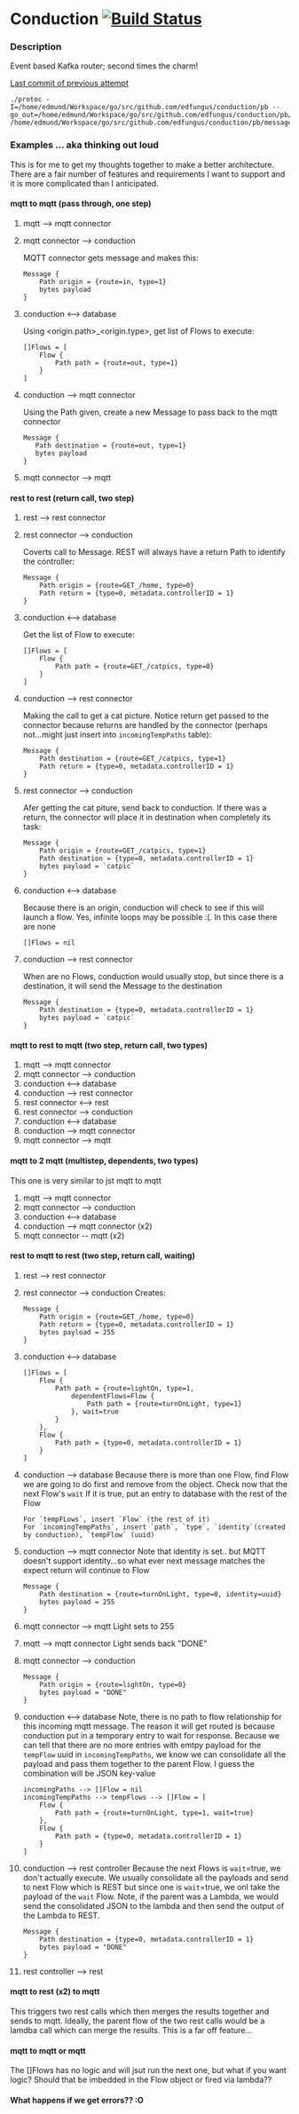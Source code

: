 # Conduction [![Build Status](https://travis-ci.org/edfungus/conduction.svg?branch=master)](https://travis-ci.org/edfungus/conduction)

### Description
Event based Kafka router; second times the charm!

[Last commit of previous attempt](https://github.com/edfungus/conduction/tree/892cf01f4c0c2b669f69b1d6aa1077ce7e7bf66f)

```
./protoc -I=/home/edmund/Workspace/go/src/github.com/edfungus/conduction/pb --go_out=/home/edmund/Workspace/go/src/github.com/edfungus/conduction/pb/ /home/edmund/Workspace/go/src/github.com/edfungus/conduction/pb/message.proto 
```

### Examples ... aka thinking out loud
This is for me to get my thoughts together to make a better architecture. There are a fair number of features and requirements I want to support and it is more complicated than I anticipated.

#### mqtt to mqtt (pass through, one step)
1. mqtt --> mqtt connector

2. mqtt connector --> conduction

    MQTT connector gets message and makes this:
    ```
    Message {
        Path origin = {route=in, type=1}
        bytes payload
    }
    ```
3. conduction <--> database

    Using <origin.path>_<origin.type>, get list of Flows to execute:
    ```
    []Flows = [
        Flow {
            Path path = {route=out, type=1}
        }
    ]
    ```
4. conduction --> mqtt connector

    Using the Path given, create a new Message to pass back to the mqtt connector
     ```
    Message {
        Path destination = {route=out, type=1}
        bytes payload
    }
    ```
5. mqtt connector --> mqtt

#### rest to rest (return call, two step)
1. rest --> rest connector

2. rest connector --> conduction

    Coverts call to Message. REST will always have a return Path to identify the controller:
    ```
    Message {
        Path origin = {route=GET_/home, type=0}
        Path return = {type=0, metadata.controllerID = 1}
    }
    ```
3. conduction <--> database

    Get the list of Flow to execute:
    ```
    []Flows = [
        Flow {
            Path path = {route=GET_/catpics, type=0}
        }
    ]
    ```

3. conduction --> rest connector

    Making the call to get a cat picture. Notice return get passed to the connector because returns are handled by the connector (perhaps not...might just insert into `incomingTempPaths` table):
    ```
    Message {
        Path destination = {route=GET_/catpics, type=1}
        Path return = {type=0, metadata.controllerID = 1}
    }
    ```
4. rest connector --> conduction

    Afer getting the cat piture, send back to conduction. If there was a return, the connector will place it in destination when completely its task:
    ```
    Message {
        Path origin = {route=GET_/catpics, type=1}
        Path destination = {type=0, metadata.controllerID = 1}
        bytes payload = `catpic`
    }
    ```

5. conduction <--> database

    Because there is an origin, conduction will check to see if this will launch a flow. Yes, infinite loops may be possible :(. In this case there are none
    ```
    []Flows = nil
    ```

6. conduction --> rest connector

    When are no Flows, conduction would usually stop, but since there is a destination, it will send the Message to the destination
    ```
    Message {
        Path destination = {type=0, metadata.controllerID = 1}
        bytes payload = `catpic`
    }

#### mqtt to rest to mqtt (two step, return call, two types)
1. mqtt --> mqtt connector
2. mqtt connector --> conduction
3. conduction <--> database
4. conduction --> rest connector
5. rest connector <--> rest
6. rest connector --> conduction 
7. conduction <--> database
8. conduction --> mqtt connector
9. mqtt connector --> mqtt

#### mqtt to 2 mqtt (multistep, dependents, two types)
This one is very similar to jst mqtt to mqtt
1. mqtt --> mqtt connector
2. mqtt connector --> conduction 
3. conduction <--> database
4. conduction --> mqtt connector (x2) 
5. mqtt connector -- mqtt (x2)

#### rest to mqtt to rest (two step, return call, waiting)
1. rest --> rest connector

2. rest connector --> conduction 
    Creates:
    ```
    Message {
        Path origin = {route=GET_/home, type=0}
        Path return = {type=0, metadata.controllerID = 1}
        bytes payload = 255        
    }
    ```
3. conduction <--> database
    ```
    []Flows = [
        Flow {
            Path path = {route=lightOn, type=1, 
                dependentFlows=Flow {
                    Path path = {route=turnOnLight, type=1}
                }, wait=true
            }
        },
        Flow {
            Path path = {type=0, metadata.controllerID = 1}
        }    
    ]
    ```
4. conduction --> database
    Because there is more than one Flow, find Flow we are going to do first and remove from the object. Check now that the next Flow's `wait` If it is true, put an entry to database with the rest of the Flow
    ```
    For `tempFLows`, insert `Flow` (the rest of it)
    For `incomingTempPaths`, insert `path`, `type`, `identity`(created by conduction), `tempFlow` (uuid)
    ```
5. conduction --> mqtt connector
    Note that identity is set.. but MQTT doesn't support identity...so what ever next message matches the expect return will continue to Flow
    ```
    Message {
        Path destination = {route=turnOnLight, type=0, identity=uuid}
        bytes payload = 255                
    }
    ```
6. mqtt connector --> mqtt
    Light sets to 255
7. mqtt --> mqtt connector
    Light sends back "DONE"
8. mqtt connector --> conduction 
    ```
    Message {
        Path origin = {route=lightOn, type=0}
        bytes payload = "DONE"                
    }
    ```
9. conduction <--> database
    Note, there is no path to flow relationship for this incoming mqtt message. The reason it will get routed is because conduction put in a temporary entry to wait for response. Because we can tell that there are no more entries with emtpy payload for the `tempFlow` uuid in `incomingTempPaths`, we know we can consolidate all the payload and pass them together to the parent Flow. I guess the combination will be JSON key-value
    ```
    incomingPaths --> []Flow = nil
    incomingTempPaths --> tempFlows --> []Flow = [
        Flow {
            Path path = {route=turnOnLight, type=1, wait=true}
        },
        Flow {
            Path path = {type=0, metadata.controllerID = 1}
        }
    ]
    ```
10. conduction --> rest controller
    Because the next Flows is `wait`=true, we don't actually execute. We usually consolidate all the payloads and send to next Flow which is REST but since one is `wait`=true, we onl take the payload of the `wait` Flow. Note, if the parent was a Lambda, we would send the consolidated JSON to the lambda and then send the output of the Lambda to REST. 
    ```
    Message {
        Path destination = {type=0, metadata.controllerID = 1}
        bytes payload = "DONE"                        
    }
    ```
11. rest controller --> rest

#### mqtt to rest (x2) to mqtt
This triggers two rest calls which then merges the results together and sends to mqtt. Ideally, the parent flow of the two rest calls would be a lamdba call which can merge the results. This is a far off feature...

#### mqtt to mqtt or mqtt
The []Flows has no logic and will jsut run the next one, but what if you want logic? Should that be imbedded in the Flow object or fired via lambda??

#### What happens if we get errors?? :O
